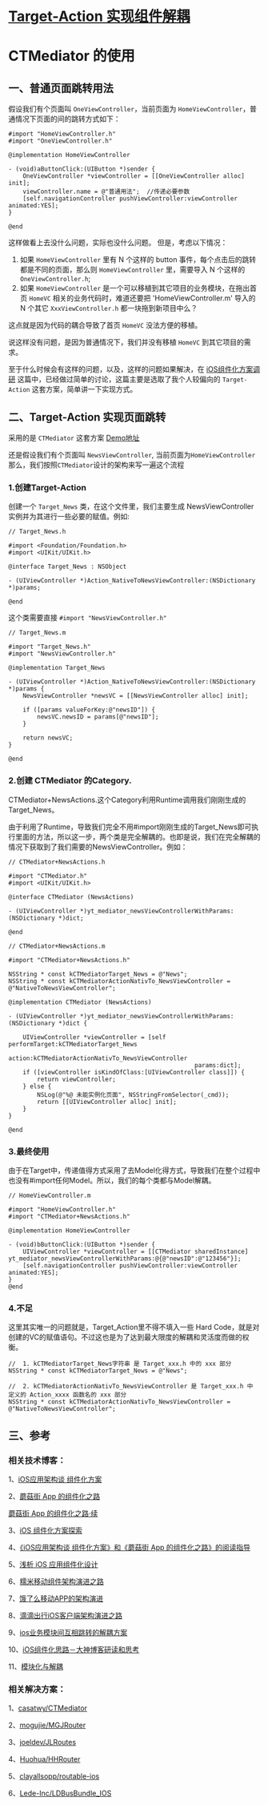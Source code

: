 # [Target-Action 实现组件解耦](http://www.jianshu.com/p/76132c91be47)

# CTMediator 的使用


## 一、普通页面跳转用法

假设我们有个页面叫 `OneViewController`，当前页面为 `HomeViewController`，普通情况下页面的间的跳转方式如下：

```
#import "HomeViewController.h"
#import "OneViewController.h"

@implementation HomeViewController

- (void)aButtonClick:(UIButton *)sender {
    OneViewController *viewController = [[OneViewController alloc] init];
    viewController.name = @"普通用法";  //传递必要参数
    [self.navigationController pushViewController:viewController animated:YES];
}

@end
```

这样做看上去没什么问题，实际也没什么问题。
但是，考虑以下情况：

1. 如果 `HomeViewController` 里有 N 个这样的 button 事件，每个点击后的跳转都是不同的页面，那么则 `HomeViewController` 里，需要导入 N 个这样的 `OneViewController.h`;
2. 如果 `HomeViewController` 是一个可以移植到其它项目的业务模块，在拖出首页 `HomeVC` 相关的业务代码时，难道还要把 'HomeViewController.m' 导入的 N 个其它 `XxxViewController.h` 都一块拖到新项目中么？

这点就是因为代码的耦合导致了首页 `HomeVC` 没法方便的移植。

说这样没有问题，是因为普通情况下，我们并没有移植 `HomeVC` 到其它项目的需求。

至于什么时候会有这样的问题，以及，这样的问题如果解决，在 [iOS组件化方案调研](http://www.jianshu.com/p/34f23b694412) 这篇中，已经做过简单的讨论，这篇主要是选取了我个人较偏向的 `Target-Action` 这套方案，简单讲一下实现方式。

## 二、Target-Action 实现页面跳转

采用的是 `CTMediator` 这套方案
[Demo地址](https://github.com/yehot/YT_TargetAction)

还是假设我们有个页面叫 `NewsViewController`, 当前页面为`HomeViewController`
那么，我们按照`CTMediator`设计的架构来写一遍这个流程

### 1.创建Target-Action

创建一个 `Target_News` 类，在这个文件里，我们主要生成 NewsViewController 实例并为其进行一些必要的赋值。例如:

```
// Target_News.h

#import <Foundation/Foundation.h>
#import <UIKit/UIKit.h>

@interface Target_News : NSObject

- (UIViewController *)Action_NativeToNewsViewController:(NSDictionary *)params;

@end

```

这个类需要直接 `#import "NewsViewController.h"`

```
// Target_News.m

#import "Target_News.h"
#import "NewsViewController.h"

@implementation Target_News

- (UIViewController *)Action_NativeToNewsViewController:(NSDictionary *)params {
    NewsViewController *newsVC = [[NewsViewController alloc] init];
    
    if ([params valueForKey:@"newsID"]) {
        newsVC.newsID = params[@"newsID"];
    }
    
    return newsVC;
}

@end
```


### 2.创建 CTMediator 的Category.

CTMediator+NewsActions.这个Category利用Runtime调用我们刚刚生成的Target_News。

由于利用了Runtime，导致我们完全不用#import刚刚生成的Target_News即可执行里面的方法，所以这一步，两个类是完全解耦的。也即是说，我们在完全解耦的情况下获取到了我们需要的NewsViewController。例如：

```
// CTMediator+NewsActions.h

#import "CTMediator.h"
#import <UIKit/UIKit.h>

@interface CTMediator (NewsActions)

- (UIViewController *)yt_mediator_newsViewControllerWithParams:(NSDictionary *)dict;

@end
```


```
// CTMediator+NewsActions.m

#import "CTMediator+NewsActions.h"

NSString * const kCTMediatorTarget_News = @"News";
NSString * const kCTMediatorActionNativTo_NewsViewController = @"NativeToNewsViewController";

@implementation CTMediator (NewsActions)

- (UIViewController *)yt_mediator_newsViewControllerWithParams:(NSDictionary *)dict {
    
    UIViewController *viewController = [self performTarget:kCTMediatorTarget_News
                                                    action:kCTMediatorActionNativTo_NewsViewController
                                                    params:dict];
    if ([viewController isKindOfClass:[UIViewController class]]) {
        return viewController;
    } else {
        NSLog(@"%@ 未能实例化页面", NSStringFromSelector(_cmd));
        return [[UIViewController alloc] init];
    }
}

@end
```

### 3.最终使用

由于在Target中，传递值得方式采用了去Model化得方式，导致我们在整个过程中也没有#import任何Model。所以，我们的每个类都与Model解耦。

```
// HomeViewController.m

#import "HomeViewController.h"
#import "CTMediator+NewsActions.h"

@implementation HomeViewController

- (void)bButtonClick:(UIButton *)sender {    
    UIViewController *viewController = [[CTMediator sharedInstance] yt_mediator_newsViewControllerWithParams:@{@"newsID":@"123456"}];
    [self.navigationController pushViewController:viewController animated:YES];
}
@end
```

### 4.不足

这里其实唯一的问题就是，Target_Action里不得不填入一些 Hard Code，就是对创建的VC的赋值语句。不过这也是为了达到最大限度的解耦和灵活度而做的权衡。

```
//  1. kCTMediatorTarget_News字符串 是 Target_xxx.h 中的 xxx 部分
NSString * const kCTMediatorTarget_News = @"News";

//  2. kCTMediatorActionNativTo_NewsViewController 是 Target_xxx.h 中 定义的 Action_xxxx 函数名的 xxx 部分
NSString * const kCTMediatorActionNativTo_NewsViewController = @"NativeToNewsViewController";
```

## 三、参考

### 相关技术博客：

1、[iOS应用架构谈 组件化方案](http://casatwy.com/iOS-Modulization.html?hmsr=toutiao.io&utm_medium=toutiao.io&utm_source=toutiao.io)

2、[蘑菇街 App 的组件化之路](http://limboy.me/ios/2016/03/10/mgj-components.html)

[蘑菇街 App 的组件化之路·续](http://limboy.me/ios/2016/03/14/mgj-components-continued.html)

3、[iOS 组件化方案探索](http://blog.cnbang.net/tech/3080/)

4、[《iOS应用架构谈 组件化方案》和《蘑菇街 App 的组件化之路》的阅读指导](http://www.reviewcode.cn/article.html?reviewId=20)

5、[浅析 iOS 应用组件化设计](https://skyline75489.github.io/post/2016-3-16_ios_module_design.html)

6、[糯米移动组件架构演进之路](http://chuansong.me/n/320688951236)

7、[饿了么移动APP的架构演进](https://www.sdk.cn/news/2023)

8、[滴滴出行iOS客户端架构演进之路](https://mp.weixin.qq.com/s?__biz=MzA3ODg4MDk0Ng%3D%3D&idx=1&mid=402854111&sn=5876e615fabd6d921285d904e16670fb)

9、[ios业务模块间互相跳转的解耦方案](http://www.aliog.com/101363.html)

10、[iOS组件化思路－大神博客研读和思考](http://cdn0.jianshu.io/p/afb9b52143d4)

11、[模块化与解耦](https://blog.cnbluebox.com/blog/2015/11/28/module-and-decoupling/)

### 相关解决方案：

1、[casatwy/CTMediator](https://github.com/casatwy/CTMediator) 

2、[mogujie/MGJRouter](https://github.com/mogujie/MGJRouter) 

3、[joeldev/JLRoutes](https://github.com/joeldev/JLRoutes)

4、[Huohua/HHRouter](https://github.com/Huohua/HHRouter)

5、[clayallsopp/routable-ios](https://github.com/clayallsopp/routable-ios)

6、[Lede-Inc/LDBusBundle_IOS](https://github.com/Lede-Inc/LDBusBundle_IOS)







